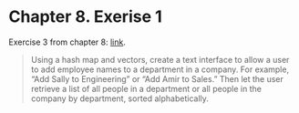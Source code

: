 # Chapter 8. Exerise 1

Exercise 3 from chapter 8: [link](https://doc.rust-lang.org/book/ch08-03-hash-maps.html#summary).

> Using a hash map and vectors, create a text interface to allow a user to add employee names to a department in a company. For example, “Add Sally to Engineering” or “Add Amir to Sales.” Then let the user retrieve a list of all people in a department or all people in the company by department, sorted alphabetically.
